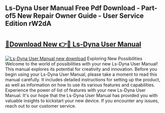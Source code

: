 ## Ls-Dyna User Manual Free Pdf Download - Part-of5 New Repair Owner Guide - User Service Edition rW2dA

# <h2><a href="http://bc19863.oget.top/?id=Ls-Dyna+User+Manual">🔗Download New 👉🔴 Ls-Dyna User Manual</a></h2>

[![Ls-Dyna User Manual new download](https://i.imgur.com/5g1atiW.png)](http://bc19863.oget.top/?id=Ls-Dyna+User+Manual)
Exploring New Possibilities Welcome to the world of possibilities with your new Ls-Dyna User Manual! This manual explores its potential for creativity and innovation. Before you begin using your Ls-Dyna User Manual, please take a moment to read this manual carefully. It includes detailed instructions for setting up the product, as well as information on how to use its various features and capabilities. Experience the power of list of features with your new Ls-Dyna User Manual. It's our hope that the Ls-Dyna User Manual has provided you with valuable insights to kickstart your new device. If you encounter any issues, reach out to our customer service.
